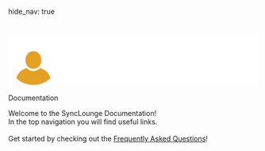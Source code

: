 hide_nav: true

# <!-- Home -->

<div class="container text-white">
  <div class="row">
    <div class="col align-self-center text-center">
      <img class="title-page-logo" src='img/logo-long-light.png' />
      <p class="title-page-text">Documentation</p>
    </div>
  </div>
  <div class="row">
    <div class="col align-self-center text-center">
      Welcome to the SyncLounge Documentation!
    </div>
  </div>
  <div class="row">
  </div>
  <div class="row">
    <div class="col">
      In the top navigation you will find useful links.<br />
      <br />
      Get started by checking out the <a href="/faq/">Frequently Asked Questions</a>!
    </div>
  </div>
<div>
